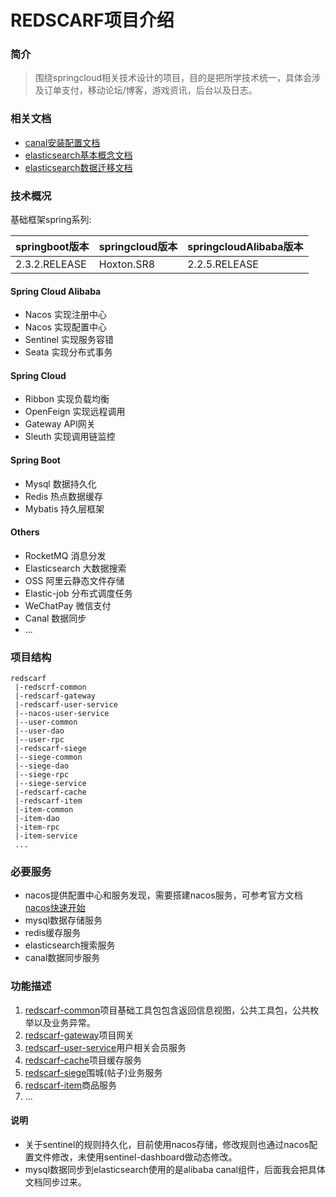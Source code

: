 # REDSCARF项目介绍

### 简介
> 围绕springcloud相关技术设计的项目，目的是把所学技术统一，具体会涉及订单支付，移动论坛/博客，游戏资讯，后台以及日志。
### 相关文档
* [canal安装配置文档](/doc/canal-es.md)
* [elasticsearch基本概念文档](/doc/elastic/es.md)
* [elasticsearch数据迁移文档](/doc/elastic/es-reindex.md)
### 技术概况

基础框架spring系列:

| springboot版本 | springcloud版本 | springcloudAlibaba版本 |
| ------------- | -------------- | ---------------- |
| 2.3.2.RELEASE | Hoxton.SR8 | 2.2.5.RELEASE |

#### Spring Cloud Alibaba
* Nacos 实现注册中心
* Nacos 实现配置中心
* Sentinel  实现服务容错
* Seata 实现分布式事务

#### Spring Cloud
* Ribbon 实现负载均衡
* OpenFeign 实现远程调用
* Gateway API网关
* Sleuth 实现调用链监控

#### Spring Boot
* Mysql 数据持久化
* Redis 热点数据缓存
* Mybatis 持久层框架 

#### Others
* RocketMQ 消息分发
* Elasticsearch 大数据搜索
* OSS 阿里云静态文件存储
* Elastic-job 分布式调度任务
* WeChatPay 微信支付
* Canal 数据同步  
* ...


### 项目结构
```
redscarf
 |-redscrf-common
 |-redscarf-gateway
 |-redscarf-user-service
 |--nacos-user-service
 |--user-common
 |--user-dao
 |--user-rpc
 |-redscarf-siege
 |--siege-common
 |--siege-dao
 |--siege-rpc
 |--siege-service
 |-redscarf-cache
 |-redscarf-item
 |-item-common
 |-item-dao
 |-item-rpc
 |-item-service
 ...
```
### 必要服务
* nacos提供配置中心和服务发现，需要搭建nacos服务，可参考官方文档[nacos快速开始](https://nacos.io/zh-cn/docs/quick-start.html)
* mysql数据存储服务
* redis缓存服务
* elasticsearch搜索服务
* canal数据同步服务

### 功能描述
1. [redscarf-common](/redscarf-common)项目基础工具包包含返回信息视图，公共工具包，公共枚举以及业务异常。
2. [redscarf-gateway](/redscarf-gateway)项目网关
3. [redscarf-user-service](/redscarf-user-service)用户相关会员服务
4. [redscarf-cache](/redscarf-cache)项目缓存服务   
5. [redscarf-siege](/redscarf-siege)围城(帖子)业务服务
6. [redscarf-item](/redscarf-item)商品服务   
6. ...

#### 说明
* 关于sentinel的规则持久化，目前使用nacos存储，修改规则也通过nacos配置文件修改，未使用sentinel-dashboard做动态修改。
* mysql数据同步到elasticsearch使用的是alibaba canal组件，后面我会把具体文档同步过来。

